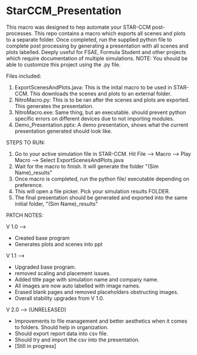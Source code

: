 # StarCCM_Presentation
This macro was designed to hep automate your STAR-CCM post-processes. This repo contains a macro which exports all scenes and plots to a separate folder. Once completed, run the supplied python file to complete post processing by generating a presentation with all scenes and plots labelled. Deeply useful for FSAE, Formula Student and other projects which require documentation of multiple simulations.
NOTE: You should be able to customize this project using the .py file.

Files included:
1. ExportScenesAndPlots.java: This is the inital macro to be used in STAR-CCM. This downloads the scenes and plots to an external folder.
2. NitroMacro.py: This is to be ran after the scenes and plots are exported. This generates the presentation.
3. NitroMacro.exe: Same thing, but an executable. should prevent python specific errors on different devices due to not importing modules.
4. Demo_Presentation.pptx: A demo presentation, shows what the current presentation generated should look like.

STEPS TO RUN:
1. Go to your active simulation file in STAR-CCM. Hit File --> Macro --> Play Macro --> Select ExportScenesAndPlots.java
2. Wait for the macro to finish. It will generate the folder "(Sim Name)_results"
3. Once macro is completed, run the python file/ executable depending on preference.
4. This will open a file picker. Pick your simulation results FOLDER.
5. The final presentation should be generated and exported into the same initial folder, "(Sim Name)_results"

PATCH NOTES:

V 1.0 -->
- Created base program
- Generates plots and scenes into ppt
  
V 1.1 --> 
- Upgraded base program.
- removed scaling and placement issues.
- Added title page with simulation name and company name.
- All images are now auto labelled with image names.
- Erased blank pages and removed placeholders obstructing images.
- Overall stability upgrades from V 1.0.

V 2.0 --> (UNRELEASED)
- Improvements to file management and better aesthetics when it comes to folders. Should help in organization.
- Should export report data into csv file.
- Should try and import the csv into the presentation.
- [Still in progress]

